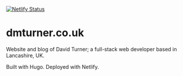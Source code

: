 [![Netlify Status](https://api.netlify.com/api/v1/badges/a34c3761-fd7d-48a8-aaf8-772784256146/deploy-status)](https://app.netlify.com/sites/dmturner/deploys)

# dmturner.co.uk

Website and blog of David Turner; a full-stack web developer based in Lancashire, UK.

Built with Hugo. Deployed with Netlify.